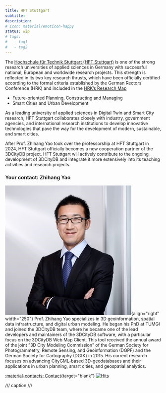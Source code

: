 ```yaml
---
title: HFT Stuttgart
subtitle:
description:
# icon: material/emoticon-happy
status: wip
# tags:
#   - tag1
#   - tag2
---
```


The [Hochschule für Technik Stuttgart (HFT Stuttgart)](https://www.hft-stuttgart.de/)
is one of the strong research universities of applied sciences in Germany with successful national,
European and worldwide research projects.
This strength is reflected in its two key research thrusts, which have been officially certified
according to the formal criteria established by the German Rectors' Conference (HRK) and included
in the [HRK’s Research Map](https://www.forschungslandkarte.de/profilbildende-forschung-an-fachhochschulen/kartensuche/)

- Future-oriented Planning, Constructing and Managing
- Smart Cities and Urban Development

As a leading university of applied sciences in Digital Twin and Smart City research,
HFT Stuttgart collaborates closely with industry, government agencies, and international research institutions to
develop innovative technologies that pave the way for the development of modern, sustainable, and smart cities.

After Prof. Zhihang Yao took over the professorship at HFT Stuttgart in 2024, HFT Stuttgart
officially becomes a new cooperation partner of the 3DCityDB project.
HFT Stuttgart will actively contribute to the ongoing development of 3DCityDB and integrate
it more extensively into its teaching activities and research projects.

### Your contact: Zhihang Yao

![Zhihang Yao](assets/zyao.jpg){align="right" width="250"}
Prof. Zhihang Yao specializes in 3D geoinformation, spatial data infrastructure, and digital urban modeling.
He began his PhD at TUMGI and joined the 3DCityDB team, where he became one of the lead developers and maintainers
of the 3DCityDB software, with a particular focus on the 3DCityDB Web Map Client.
This tool received the annual award of the joint "3D City Modeling Commission" of the German Society for
Photogrammetry, Remote Sensing, and Geoinformation (DGPF) and the German Society for Cartography (DGfK) in 2015.
His current research focuses on advancing CityGML-based 3D-geodatabases and their applications in urban planning,
smart cities, and geospatial analytics.

[:material-contacts: Contact](https://www.hft-stuttgart.de/p/zhihang-yao){target="blank"}
[![Hits](https://hits.seeyoufarm.com/api/count/incr/badge.svg?url=https%3A%2F%2F3dcitydb.github.io%2F3dcitydb-mkdocs%2Fpartners%2Fhft-stuttgart%2F&count_bg=%2379C83D&title_bg=%23555555&icon=&icon_color=%23E7E7E7&title=Visitors&edge_flat=false)](https://hits.seeyoufarm.com/#history)

/// caption
///
